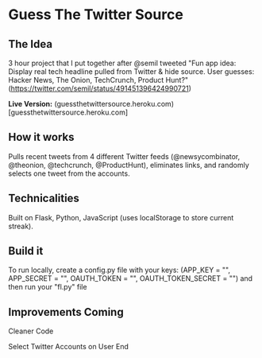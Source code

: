 Guess The Twitter Source
======

The Idea
-------
3 hour project that I put together after @semil tweeted "Fun app idea: Display real tech headline pulled from Twitter & hide   source. User guesses: Hacker News, The Onion, TechCrunch, Product Hunt?" (https://twitter.com/semil/status/491451396424990721)
 
**Live Version:** (guessthetwittersource.heroku.com)[guessthetwittersource.heroku.com]
 
How it works
-------
Pulls recent tweets from 4 different Twitter feeds (@newsycombinator, @theonion, @techcrunch, @ProductHunt), eliminates links, and randomly selects one tweet from the accounts.
 
Technicalities
-------
Built on Flask, Python, JavaScript (uses localStorage to store current streak).
 
Build it
-------
To run locally, create a config.py file with your keys:
(APP_KEY = "", APP_SECRET = "", OAUTH_TOKEN = "", OAUTH_TOKEN_SECRET = "") and then run your "fl.py" file
 
Improvements Coming
-------
Cleaner Code

Select Twitter Accounts on User End
